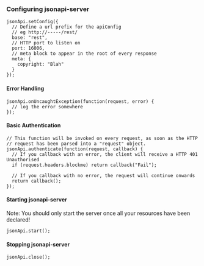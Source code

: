 
### Configuring jsonapi-server

```
jsonApi.setConfig({
  // Define a url prefix for the apiConfig
  // eg http://-----/rest/
  base: "rest",
  // HTTP port to listen on
  port: 16006,
  // meta block to appear in the root of every response
  meta: {
    copyright: "Blah"
  }
});
```

#### Error Handling

```
jsonApi.onUncaughtException(function(request, error) {
  // log the error somewhere
});
```

#### Basic Authentication

```
// This function will be invoked on every request, as soon as the HTTP
// request has been parsed into a "request" object.
jsonApi.authenticate(function(request, callback) {
  // If you callback with an error, the client will receive a HTTP 401 Unauthorised
  if (request.headers.blockme) return callback("Fail");

  // If you callback with no error, the request will continue onwards
  return callback();
});
```

#### Starting jsonapi-server

Note: You should only start the server once all your resources have been declared!

```
jsonApi.start();
```

#### Stopping jsonapi-server

```
jsonApi.close();
```
